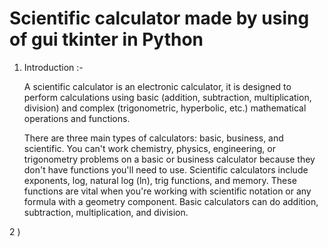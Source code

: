 # Scientific calculator made by using of gui tkinter in Python

1) Introduction   :-

      A scientific calculator is an electronic calculator, it is designed to perform calculations using basic (addition, subtraction, multiplication, division) and complex (trigonometric, hyperbolic, etc.) mathematical operations and functions.
	  
      There are three main types of calculators: basic, business, and scientific. You can't work chemistry, physics, engineering, or trigonometry problems on a basic or business calculator because they don't have functions you'll need to use. Scientific calculators include exponents, log, natural log (ln), trig functions, and memory. These functions are vital when you're working with scientific notation or any formula with a geometry component. Basic calculators can do addition, subtraction, multiplication, and division.

2 )

       
